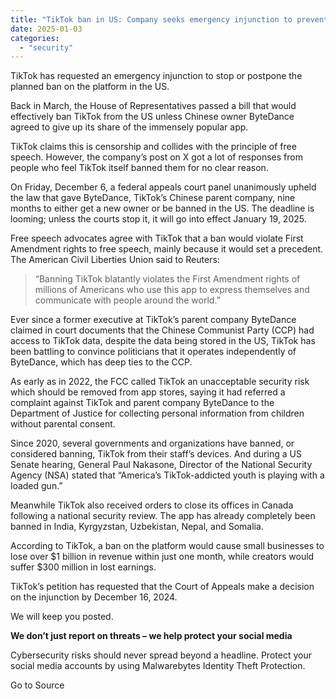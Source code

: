 ```yaml
---
title: "TikTok ban in US: Company seeks emergency injunction to prevent it"
date: 2025-01-03
categories: 
  - "security"
---
```


TikTok has requested an emergency injunction to stop or postpone the planned ban on the platform in the US.

Back in March, the House of Representatives passed a bill that would effectively ban TikTok from the US unless Chinese owner ByteDance agreed to give up its share of the immensely popular app.

TikTok claims this is censorship and collides with the principle of free speech. However, the company’s post on X got a lot of responses from people who feel TikTok itself banned them for no clear reason.

On Friday, December 6, a federal appeals court panel unanimously upheld the law that gave ByteDance, TikTok’s Chinese parent company, nine months to either get a new owner or be banned in the US. The deadline is looming; unless the courts stop it, it will go into effect January 19, 2025.

Free speech advocates agree with TikTok that a ban would violate First Amendment rights to free speech, mainly because it would set a precedent. The American Civil Liberties Union said to Reuters:

> “Banning TikTok blatantly violates the First Amendment rights of millions of Americans who use this app to express themselves and communicate with people around the world.”

Ever since a former executive at TikTok’s parent company ByteDance claimed in court documents that the Chinese Communist Party (CCP) had access to TikTok data, despite the data being stored in the US, TikTok has been battling to convince politicians that it operates independently of ByteDance, which has deep ties to the CCP.

As early as in 2022, the FCC called TikTok an unacceptable security risk which should be removed from app stores, saying it had referred a complaint against TikTok and parent company ByteDance to the Department of Justice for collecting personal information from children without parental consent.

Since 2020, several governments and organizations have banned, or considered banning, TikTok from their staff’s devices. And during a US Senate hearing, General Paul Nakasone, Director of the National Security Agency (NSA) stated that “America’s TikTok-addicted youth is playing with a loaded gun.”

Meanwhile TikTok also received orders to close its offices in Canada following a national security review. The app has already completely been banned in India, Kyrgyzstan, Uzbekistan, Nepal, and Somalia.

According to TikTok, a ban on the platform would cause small businesses to lose over $1 billion in revenue within just one month, while creators would suffer $300 million in lost earnings.

TikTok’s petition has requested that the Court of Appeals make a decision on the injunction by December 16, 2024.

We will keep you posted.

**We don’t just report on threats – we help protect your social media**

Cybersecurity risks should never spread beyond a headline. Protect your social media accounts by using Malwarebytes Identity Theft Protection.

Go to Source
